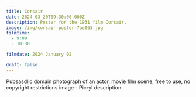 ```yaml
---
title: Corsair
date: 2024-03-20T09:30:00.000Z
description: Poster for the 1931 film Corsair.
image: /img/corsair-poster-7ae063.jpg
filmtime:
  - 9:00
  - 10:30

filmdate: 2024 January 02

draft: false
---
```

Pubsasdlic domain photograph of an actor, movie film scene, free to use, no copyright restrictions image - Picryl description
